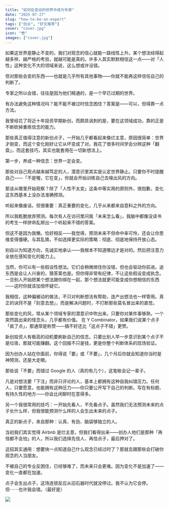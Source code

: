 ```yaml
---
title: "如何在变动的世界中成为专家"
date: "2025-07-27"
slug: "how-to-be-an-expert"
tags: ["创业", "好文推荐"]
cover: "cover.jpg"
icon: "😎"
images: ["cover.jpg"]
---
```

如果这世界是静止不变的，我们对观念的信心就能一路线性上升。某个想法经得起越多样、越严格的考验，就越可能是真的。许多人其实默默相信这一点——对「人性」这种变化不大的领域来说，这么想或许没错。



但对那些会变的东西——也就是几乎所有其他事物——你就不能再这样信任自己的判断了。



专家之所以会错，往往是因为他们精通的，是一个早已过期的世界。



有办法避免这种情况吗？能不能不被过时信念困住？答案是——可以，但得靠一点方法。



我曾经花了将近十年投资早期新创，而颇具讽刺的是，要在这领域成功，靠的正是不断砍掉重练信念的能力。



那些真正值得注意的新创点子，一开始几乎都看起来像烂主意，原因很简单：世界才刚变，而这个变化刚好让它从坏变成了对。我花了很多时间学会分辨这种「翻盘」，而这套技巧，其实也能套用在一切新想法上。



第一步，养成一种信念：世界一定会变。



那些对自己观点越来越笃定的人，潜意识里其实是认定世界静止。只要你不时提醒自己——「不是喔，它在变」，你就会开始训练自己去嗅出风的方向。



那该从哪里开始观察？除了「人性不太变」这条中等实用的原则外，很抱歉，变化这东西基本上没办法准确预测。



听起来像废话，但很重要：真正重要的变化，几乎从来都来自意料之外的方向。



所以我乾脆放弃预测。每次有人在访问里问我「未来怎么看」，我脑中都像没读书的考生一样拼命乱掰出一个听起来不错的答案。



但这不是因为我懒。恰好相反——我觉得，预测未来不但命中率可怜，还会让你思维变得僵硬。与其乱猜，不如选择更实际的策略：彻底、彻底地保持开放心态。



别自以为知道方向，先诚实地承认——我根本不知道哪边才是对的。然后把注意力全放在感知变化的能力上。



当然，你可以有一些假设性想法。它们会稍微绑住你没错，但也会驱动你前进。追东西是会让人兴奋的，猜答案也是。但你得非常有纪律，不让这些假设变成执念。
一旦别人开始把某个想法跟你绑在一起，那个想法就更可能变成你想相信的东西——这时你就该加倍怀疑它。



我相信，这种偏被动的做法，不只对判断想法有帮助，连产出想法也一样管用。真正的诀窍不是「刻意去想」，而是解决问题时，不打断那些莫名冒出来的直觉。



那些变化的风，常从某个领域专家的潜意识中吹出来。只要你对某件事够熟，一个突然跳出来的怪念头，几乎都有价值。
在 Y Combinator，如果我们说某个点子「疯了点」，那通常是称赞——搞不好还比「这点子不错」更赞。



新创投资人有极高的动机要刷新自己的信念。只要比别人早一步意识到某个点子不是垃圾，那就可能赚翻。这个回报不只是钱，更是你整个判断体系的现场验证。



因为创办人站在你面前，你得说「要」或「不要」，几个月后你就会知道你当时是神预测，还是大走眼。



那些说「不要」而错过 Google 的人（真的有几个），这笔帐会记一辈子。



凡是对想法要「下注」而非只评论的人，基本上都拥有这种自我纠错压力。任何人，只要愿意，也能拥有这种压力——你只要公开写下自己的判断。写在有标题、有持久性的地方——你会比闲聊时在意得多。



另一个我很常用的技巧：一开始先看人，不先看点子。虽然我们无法预测未来的点子长什么样，但我很能预测什么样的人会生出未来的点子。



真正的新点子，来自那种：认真、有劲、脑袋够独立的人。



当初我们其实觉得 Airbnb 是烂主意，但我们看得出来——创办人他们是那种「再怪都不会怕」的人，所以我们选择先信人、再信点子，最后押对了。



这招其实通用：想要快一点知道自己什么观念已经过时了？那就去跟那些会打破你观念的人当朋友。



不被自己的专业反困住，已经够难了，而未来只会更难。因为变化不是加速了——变化一直都在加速。



点子会生出点子，这场连锁反应从旧石器时代就没停过。我不认为它会停。
但⋯⋯也许我会错。（最好是）




![](https://prod-files-secure.s3.us-west-2.amazonaws.com/112d0858-5090-4d34-a606-b75eb8d65fd2/46476355-9cf3-4e99-9b7a-3531bc426380/1000202064.png?X-Amz-Algorithm=AWS4-HMAC-SHA256&X-Amz-Content-Sha256=UNSIGNED-PAYLOAD&X-Amz-Credential=ASIAZI2LB466TIX7KGIN%2F20250928%2Fus-west-2%2Fs3%2Faws4_request&X-Amz-Date=20250928T133044Z&X-Amz-Expires=3600&X-Amz-Security-Token=IQoJb3JpZ2luX2VjEDYaCXVzLXdlc3QtMiJHMEUCIQCY2Y9JvQam%2FC3XENJiwNvvd0wVXyiqkxlZHTFsrjKY7QIgU%2BwA7f1LIbIPoZDgG8u0gi51vQFEoKoKAEZjdeXY1TgqiAQIv%2F%2F%2F%2F%2F%2F%2F%2F%2F%2F%2FARAAGgw2Mzc0MjMxODM4MDUiDDuqk%2BEw7aJGbCORgSrcAxpqlipy3nuzyWYiXFPJSe47%2BOQLG7HiMXAjRWjPEuXEs4lyrErr%2BUN%2B3p6tMAcpmVqpiCBqnTSZ0zHNISsDYuRUxlfGtj6sw9IyW1C11zempmicfTiIpbaO7gd%2BvA5f3iyDqTMdXKPiYPFXXO%2F%2FV7%2FDh9BQdlLljOXqZFtuS9Xqfu2Ta2jsk9jExAEsMiv26iImHyOoeuGv8ii%2BBD6KGxQLVMMtfiKuoW9bzqVtA5X9%2BU6A3oLjfbyAx2PRUqfmZ7vQGY0SWey0soCCw%2BSAWhJpNWTRSUvw19dPL7i4JN17Bk1YfGwy%2FySRIbPvND3zzahkLg%2BrIGcbj8YxSWLCkoL9gSjV66lbjye3bn6v9wLFYRI55OueeBHFlLsOga46zUzPca9CtvlCTNJwEKOVZTsK7uChw3t9KGQG3CrlGDXypg%2B%2FguI1dgAf%2Frig2Z1zRM7GSBdVqGc1GCrxf7i1eJV22fVYbXoDi9HVZWm2Ppci0A1t%2BRhYHlDBs0bPYrdi3xgd5yJr7yW2mOTR84xymUnj379VJbD4kislkAAf2%2BYGWkcLCtPRBNkcv7TS5QPGHo336wOPUuBVYK%2BTBLnbJEiW7OU1c6XhfbyCrjii3RU4oixwDAZi46dSYqy0MMPv5MYGOqUBOJCIUd5VxeQ6Xx9A4kbp1pLJi1bKYj97dO1PFZkLclzPmfX4porjU1OTNlbY27S5H9QhAX8ZWNlvQzDCza7a7ftTtKDmAtjWv8q6zQcFlQ%2FgC5UlUyArGY2Q28tMw%2BfeFxCZ27%2FsoamWWYjB93Z7dlanus0h9%2FGuEOOpyPNJo6a4UcKArDVN%2BsIFTtgcK2ZxjiAr0XYZocEcpB1WIQlMZxtcSngt&X-Amz-Signature=6694091219f0ec74358700e1267173aadbfe7d3f565ea6c6bf9149eee7c1cda9&X-Amz-SignedHeaders=host&x-amz-checksum-mode=ENABLED&x-id=GetObject)

